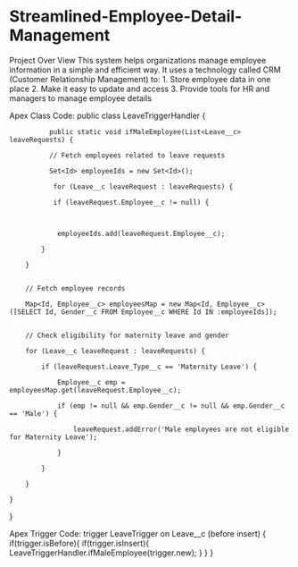 # Streamlined-Employee-Detail-Management

Project Over View
This system helps organizations manage employee information in a simple and efficient way. It uses a technology called CRM (Customer Relationship Management) to:  1. Store employee data in one place 2. Make it easy to update and access 3. Provide tools for HR and managers to manage employee details

Apex Class Code:
public class LeaveTriggerHandler {
    

              public static void ifMaleEmployee(List<Leave__c> leaveRequests) {

              // Fetch employees related to leave requests

              Set<Id> employeeIds = new Set<Id>();

               for (Leave__c leaveRequest : leaveRequests) {

               if (leaveRequest.Employee__c != null) {

                

                employeeIds.add(leaveRequest.Employee__c);

            }

        }


        // Fetch employee records

        Map<Id, Employee__c> employeesMap = new Map<Id, Employee__c>([SELECT Id, Gender__c FROM Employee__c WHERE Id IN :employeeIds]);


        // Check eligibility for maternity leave and gender

        for (Leave__c leaveRequest : leaveRequests) {

            if (leaveRequest.Leave_Type__c == 'Maternity Leave') {

                Employee__c emp = employeesMap.get(leaveRequest.Employee__c);

                if (emp != null && emp.Gender__c != null && emp.Gender__c == 'Male') {

                    leaveRequest.addError('Male employees are not eligible for Maternity Leave');

                }

            }

        }

    }

}

Apex Trigger Code:
trigger LeaveTrigger on Leave__c (before insert) {
 if(trigger.isBefore){
  if(trigger.isInsert){
    LeaveTriggerHandler.ifMaleEmployee(trigger.new); 
       }
     }
}
